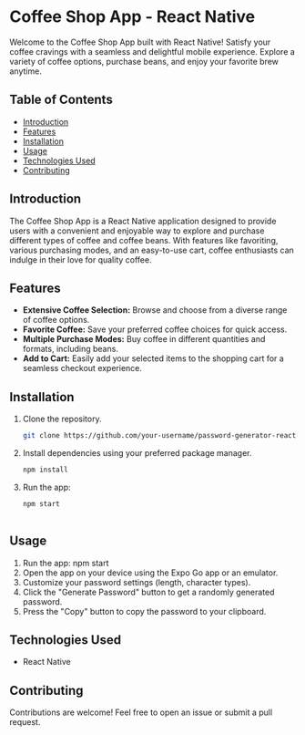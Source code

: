 # Coffee Shop App - React Native

Welcome to the Coffee Shop App built with React Native! Satisfy your coffee cravings with a seamless and delightful mobile experience. Explore a variety of coffee options, purchase beans, and enjoy your favorite brew anytime.

## Table of Contents

- [Introduction](#introduction)
- [Features](#features)
- [Installation](#installation)
- [Usage](#usage)
- [Technologies Used](#technologies-used)
- [Contributing](#contributing)

## Introduction

The Coffee Shop App is a React Native application designed to provide users with a convenient and enjoyable way to explore and purchase different types of coffee and coffee beans. With features like favoriting, various purchasing modes, and an easy-to-use cart, coffee enthusiasts can indulge in their love for quality coffee.

## Features

- **Extensive Coffee Selection:** Browse and choose from a diverse range of coffee options.
- **Favorite Coffee:** Save your preferred coffee choices for quick access.
- **Multiple Purchase Modes:** Buy coffee in different quantities and formats, including beans.
- **Add to Cart:** Easily add your selected items to the shopping cart for a seamless checkout experience.

## Installation

1. Clone the repository.
   ```bash
   git clone https://github.com/your-username/password-generator-react-native.git
2. Install dependencies using your preferred package manager.
   ```bash
   npm install
3. Run the app:
   ```bash
   npm start
     
## Usage

1. Run the app: npm start
2. Open the app on your device using the Expo Go app or an emulator.
3. Customize your password settings (length, character types).
4. Click the "Generate Password" button to get a randomly generated password.
5. Press the "Copy" button to copy the password to your clipboard.

## Technologies Used

- React Native

## Contributing

Contributions are welcome! Feel free to open an issue or submit a pull request.
